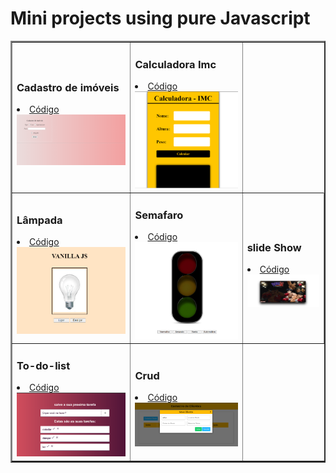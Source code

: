 #   Mini projects using pure Javascript

<table border="2">
  <tr>
    <td>
        <h3>Cadastro de imóveis</h3>
        <li><a href="./cadastroImoveis/">Código</a></li>
        <a href="https://mendesarthur.github.io/mini-projectsJs/cadastroImoveis/"><img src="./img/cadastroImoveis.png" width="450px"></a>
    </td>
    <td>
      <h3>Calculadora Imc</h3>
      <li><a href="./calculadoraImc/">Código</a></li>
      <a href="https://mendesarthur.github.io/mini-projectsJs/calculadoraImc/"><img src="./img/calculadoraImc.png" width="350px" ></a>
    </td>
  </tr>
  <tr>
    <td>
      <h3>Lâmpada</h3>
      <li><a href="./lampada">Código</a></li>
      <a href="https://mendesarthur.github.io/mini-projectsJs/lampada/"><img src="./img/lampada-final.png" width="300px" ></a>
    </td>
    <td>
      <h3>Semafaro</h3>
      <li><a href="./semafaro/">Código</a></li>
      <a href="https://mendesarthur.github.io/mini-projectsJs/semafaro/"><img src="./img/semafaro.png" width="300px" ></a>
    </td>
    <td>
      <h3>slide Show</h3>
      <li><a href="./slideShow/">Código</a></li>
      <a href="https://mendesarthur.github.io/mini-projectsJs/slideShow/"><img src="./img/slideShow.png" width="300px" ></a>
    </td>
  </tr>
  <tr>
    <td>
      <h3>To-do-list</h3>
      <li><a href="./todoList/">Código</a></li>
      <a href="https://mendesarthur.github.io/mini-projectsJs/todoList/"><img src="./img/todoList.png" width="250px" ></a>
    </td>
     <td>
      <h3>Crud</h3>
      <li><a href="./crud/">Código</a></li>
      <a href="https://mendesarthur.github.io/mini-projectsJs/crud/"><img src="./img/crud.png" width="300px" ></a>
    </td>
  </tr>
  
</table>
